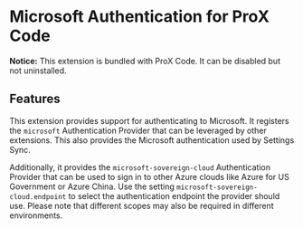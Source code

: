 # Microsoft Authentication for ProX Code

**Notice:** This extension is bundled with ProX Code. It can be disabled but not uninstalled.

## Features

This extension provides support for authenticating to Microsoft. It registers the `microsoft` Authentication Provider that can be leveraged by other extensions. This also provides the Microsoft authentication used by Settings Sync.

Additionally, it provides the `microsoft-sovereign-cloud` Authentication Provider that can be used to sign in to other Azure clouds like Azure for US Government or Azure China. Use the setting `microsoft-sovereign-cloud.endpoint` to select the authentication endpoint the provider should use. Please note that different scopes may also be required in different environments.
